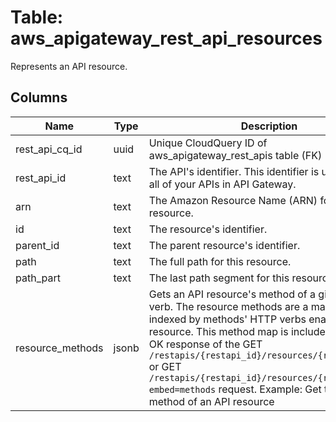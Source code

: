 
# Table: aws_apigateway_rest_api_resources
Represents an API resource.
## Columns
| Name        | Type           | Description  |
| ------------- | ------------- | -----  |
|rest_api_cq_id|uuid|Unique CloudQuery ID of aws_apigateway_rest_apis table (FK)|
|rest_api_id|text|The API's identifier. This identifier is unique across all of your APIs in API Gateway.|
|arn|text|The Amazon Resource Name (ARN) for the resource.|
|id|text|The resource's identifier.|
|parent_id|text|The parent resource's identifier.|
|path|text|The full path for this resource.|
|path_part|text|The last path segment for this resource.|
|resource_methods|jsonb|Gets an API resource's method of a given HTTP verb. The resource methods are a map of methods indexed by methods' HTTP verbs enabled on the resource. This method map is included in the 200 OK response of the GET `/restapis/{restapi_id}/resources/{resource_id}` or GET `/restapis/{restapi_id}/resources/{resource_id}?embed=methods` request. Example: Get the GET method of an API resource|
